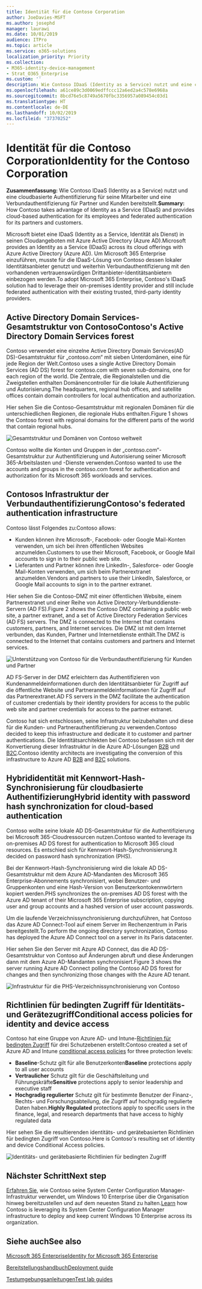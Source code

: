 ```yaml
---
title: Identität für die Contoso Corporation
author: JoeDavies-MSFT
ms.author: josephd
manager: laurawi
ms.date: 10/01/2019
audience: ITPro
ms.topic: article
ms.service: o365-solutions
localization_priority: Priority
ms.collection:
- M365-identity-device-management
- Strat_O365_Enterprise
ms.custom: ''
description: Wie Contoso IDaaS (Identity as a Service) nutzt und eine cloudbasierte Authentifizierung für seine Mitarbeiter und eine Verbundauthentifizierung für Partner und Kunden bereitstellt.
ms.openlocfilehash: a61ce89c3d0069edffccc12a6ed2a4c578e6968a
ms.sourcegitcommit: 8bcd76e5c8749a5670fbc3356957a089454c03d1
ms.translationtype: HT
ms.contentlocale: de-DE
ms.lasthandoff: 10/02/2019
ms.locfileid: "37370252"
---
```

# <a name="identity-for-the-contoso-corporation"></a><span data-ttu-id="e662c-103">Identität für die Contoso Corporation</span><span class="sxs-lookup"><span data-stu-id="e662c-103">Identity for the Contoso Corporation</span></span>

<span data-ttu-id="e662c-104">**Zusammenfassung:** Wie Contoso IDaaS (Identity as a Service) nutzt und eine cloudbasierte Authentifizierung für seine Mitarbeiter und eine Verbundauthentifizierung für Partner und Kunden bereitstellt.</span><span class="sxs-lookup"><span data-stu-id="e662c-104">**Summary:** How Contoso takes advantage of Identity as a Service (IDaaS) and provides cloud-based authentication for its employees and federated authentication for its partners and customers.</span></span>

<span data-ttu-id="e662c-105">Microsoft bietet eine IDaaS (Identity as a Service, Identität als Dienst) in seinen Cloudangeboten mit Azure Active Directory (Azure AD).</span><span class="sxs-lookup"><span data-stu-id="e662c-105">Microsoft provides an Identity as a Service (IDaaS) across its cloud offerings with Azure Active Directory (Azure AD).</span></span> <span data-ttu-id="e662c-106">Um Microsoft 365 Enterprise einzuführen, musste für die IDaaS-Lösung von Contoso dessen lokaler Identitätsanbieter genutzt und weiterhin Verbundauthentifizierung mit den vorhandenen vertrauenswürdigen Drittanbieter-Identitätsanbietern einbezogen werden.</span><span class="sxs-lookup"><span data-stu-id="e662c-106">To adopt Microsoft 365 Enterprise, Contoso's IDaaS solution had to leverage their on-premises identity provider and still include federated authentication with their existing trusted, third-party identity providers.</span></span>

## <a name="contosos-active-directory-domain-services-forest"></a><span data-ttu-id="e662c-107">Active Directory Domain Services-Gesamtstruktur von Contoso</span><span class="sxs-lookup"><span data-stu-id="e662c-107">Contoso's Active Directory Domain Services forest</span></span>

<span data-ttu-id="e662c-108">Contoso verwendet eine einzelne Active Directory Domain Services(AD DS)-Gesamtstruktur für „contoso.com“ mit sieben Unterdomänen, eine für jede Region der Welt.</span><span class="sxs-lookup"><span data-stu-id="e662c-108">Contoso uses a single Active Directory Domain Services (AD DS) forest for contoso.com with seven sub-domains, one for each region of the world.</span></span> <span data-ttu-id="e662c-109">Die Zentrale, die Regionalstellen und die Zweigstellen enthalten Domänencontroller für die lokale Authentifizierung und Autorisierung.</span><span class="sxs-lookup"><span data-stu-id="e662c-109">The headquarters, regional hub offices, and satellite offices contain domain controllers for local authentication and authorization.</span></span>

<span data-ttu-id="e662c-110">Hier sehen Sie die Contoso-Gesamtstruktur mit regionalen Domänen für die unterschiedlichen Regionen, die regionale Hubs enthalten.</span><span class="sxs-lookup"><span data-stu-id="e662c-110">Figure 1 shows the Contoso forest with regional domains for the different parts of the world that contain regional hubs.</span></span>

![Gesamtstruktur und Domänen von Contoso weltweit](./media/contoso-identity/contoso-identity-fig1.png)
 
<span data-ttu-id="e662c-112">Contoso wollte die Konten und Gruppen in der „contoso.com“-Gesamtstruktur zur Authentifizierung und Autorisierung seiner Microsoft 365-Arbeitslasten und -Dienste verwenden.</span><span class="sxs-lookup"><span data-stu-id="e662c-112">Contoso wanted to use the accounts and groups in the contoso.com forest for authentication and authorization for its Microsoft 365 workloads and services.</span></span>

## <a name="contosos-federated-authentication-infrastructure"></a><span data-ttu-id="e662c-113">Contosos Infrastruktur der Verbundauthentifizierung</span><span class="sxs-lookup"><span data-stu-id="e662c-113">Contoso's federated authentication infrastructure</span></span>

<span data-ttu-id="e662c-114">Contoso lässt Folgendes zu:</span><span class="sxs-lookup"><span data-stu-id="e662c-114">Contoso allows:</span></span>

- <span data-ttu-id="e662c-115">Kunden können ihre Microsoft-, Facebook- oder Google Mail-Konten verwenden, um sich bei ihren öffentlichen Websites anzumelden.</span><span class="sxs-lookup"><span data-stu-id="e662c-115">Customers to use their Microsoft, Facebook, or Google Mail accounts to sign in to their public web site.</span></span>
- <span data-ttu-id="e662c-116">Lieferanten und Partner können ihre LinkedIn-, Salesforce- oder Google Mail-Konten verwenden, um sich beim Partnerextranet anzumelden.</span><span class="sxs-lookup"><span data-stu-id="e662c-116">Vendors and partners to use their LinkedIn, Salesforce, or Google Mail accounts to sign in to the partner extranet.</span></span>

<span data-ttu-id="e662c-117">Hier sehen Sie die Contoso-DMZ mit einer öffentlichen Website, einem Partnerextranet und einer Reihe von Active Directory-Verbunddienste-Servern (AD FS).</span><span class="sxs-lookup"><span data-stu-id="e662c-117">Figure 2 shows the Contoso DMZ containing a public web site, a partner extranet, and a set of Active Directory Federation Services (AD FS) servers. The DMZ is connected to the Internet that contains customers, partners, and Internet services.</span></span> <span data-ttu-id="e662c-118">Die DMZ ist mit dem Internet verbunden, das Kunden, Partner und Internetdienste enthält.</span><span class="sxs-lookup"><span data-stu-id="e662c-118">The DMZ is connected to the Internet that contains customers and partners and Internet services.</span></span>

![Unterstützung von Contoso für die Verbundauthentifizierung für Kunden und Partner](./media/contoso-identity/contoso-identity-fig2.png)
 
<span data-ttu-id="e662c-120">AD FS-Server in der DMZ erleichtern das Authentifizieren von Kundenanmeldeinformationen durch den Identitätsanbieter für Zugriff auf die öffentliche Website und Partneranmeldeinformationen für Zugriff auf das Partnerextranet.</span><span class="sxs-lookup"><span data-stu-id="e662c-120">AD FS servers in the DMZ facilitate the authentication of customer credentials by their identity providers for access to the public web site and partner credentials for access to the partner extranet.</span></span>

<span data-ttu-id="e662c-121">Contoso hat sich entschlossen, seine Infrastruktur beizubehalten und diese für die Kunden- und Partnerauthentifizierung zu verwenden.</span><span class="sxs-lookup"><span data-stu-id="e662c-121">Contoso decided to keep this infrastructure and dedicate it to customer and partner authentications.</span></span> <span data-ttu-id="e662c-122">Die Identitätsarchitekten bei Contoso befassen sich mit der Konvertierung dieser Infrastruktur in die Azure AD-Lösungen [B2B](https://docs.microsoft.com/azure/active-directory/b2b/hybrid-organizations) und [B2C](https://docs.microsoft.com/azure/active-directory-b2c/solution-articles).</span><span class="sxs-lookup"><span data-stu-id="e662c-122">Contoso identity architects are investigating the conversion of this infrastructure to Azure AD [B2B](https://docs.microsoft.com/azure/active-directory/b2b/hybrid-organizations) and [B2C](https://docs.microsoft.com/azure/active-directory-b2c/solution-articles) solutions.</span></span>

## <a name="hybrid-identity-with-password-hash-synchronization-for-cloud-based-authentication"></a><span data-ttu-id="e662c-123">Hybrididentität mit Kennwort-Hash-Synchronisierung für cloudbasierte Authentifizierung</span><span class="sxs-lookup"><span data-stu-id="e662c-123">Hybrid identity with password hash synchronization for cloud-based authentication</span></span>

<span data-ttu-id="e662c-124">Contoso wollte seine lokale AD DS-Gesamtstruktur für die Authentifizierung bei Microsoft 365-Cloudressourcen nutzen.</span><span class="sxs-lookup"><span data-stu-id="e662c-124">Contoso wanted to leverage its on-premises AD DS forest for authentication to Microsoft 365 cloud resources.</span></span> <span data-ttu-id="e662c-125">Es entschied sich für Kennwort-Hash-Synchronisierung.</span><span class="sxs-lookup"><span data-stu-id="e662c-125">It decided on password hash synchronization (PHS).</span></span>

<span data-ttu-id="e662c-126">Bei der Kennwort-Hash-Synchronisierung wird die lokale AD DS-Gesamtstruktur mit dem Azure AD-Mandanten des Microsoft 365 Enterprise-Abonnements synchronisiert, wobei Benutzer- und Gruppenkonten und eine Hash-Version von Benutzerkontokennwörtern kopiert werden.</span><span class="sxs-lookup"><span data-stu-id="e662c-126">PHS synchronizes the on-premises AD DS forest with the Azure AD tenant of their Microsoft 365 Enterprise subscription, copying user and group accounts and a hashed version of user account passwords.</span></span> 

<span data-ttu-id="e662c-127">Um die laufende Verzeichnissynchronisierung durchzuführen, hat Contoso das Azure AD Connect-Tool auf einem Server im Rechenzentrum in Paris bereitgestellt.</span><span class="sxs-lookup"><span data-stu-id="e662c-127">To perform the ongoing directory synchronization, Contoso has deployed the Azure AD Connect tool on a server in its Paris datacenter.</span></span> 

<span data-ttu-id="e662c-128">Hier sehen Sie den Server mit Azure AD Connect, das die AD DS-Gesamtstruktur von Contoso auf Änderungen abruft und diese Änderungen dann mit dem Azure AD-Mandanten synchronisiert.</span><span class="sxs-lookup"><span data-stu-id="e662c-128">Figure 3 shows the server running Azure AD Connect polling the Contoso AD DS forest for changes and then synchronizing those changes with the Azure AD tenant.</span></span>

![Infrastruktur für die PHS-Verzeichnissynchronisierung von Contoso](./media/contoso-identity/contoso-identity-fig4.png)
 
## <a name="conditional-access-policies-for-identity-and-device-access"></a><span data-ttu-id="e662c-130">Richtlinien für bedingten Zugriff für Identitäts- und Gerätezugriff</span><span class="sxs-lookup"><span data-stu-id="e662c-130">Conditional access policies for identity and device access</span></span>

<span data-ttu-id="e662c-131">Contoso hat eine Gruppe von Azure AD- und Intune-[Richtlinien für bedingten Zugriff](identity-access-policies.md) für drei Schutzebenen erstellt:</span><span class="sxs-lookup"><span data-stu-id="e662c-131">Contoso created a set of Azure AD and Intune [conditional access policies](identity-access-policies.md) for three protection levels:</span></span>

- <span data-ttu-id="e662c-132">**Baseline**-Schutz gilt für alle Benutzerkonten</span><span class="sxs-lookup"><span data-stu-id="e662c-132">**Baseline** protections apply to all user accounts</span></span>
- <span data-ttu-id="e662c-133">**Vertraulicher** Schutz gilt für die Geschäftsleitung und Führungskräfte</span><span class="sxs-lookup"><span data-stu-id="e662c-133">**Sensitive** protections apply to senior leadership and executive staff</span></span>
- <span data-ttu-id="e662c-134">**Hochgradig regulierter** Schutz gilt für bestimmte Benutzer der Finanz-, Rechts- und Forschungsabteilung, die Zugriff auf hochgradig regulierte Daten haben.</span><span class="sxs-lookup"><span data-stu-id="e662c-134">**Highly Regulated** protections apply to specific users in the finance, legal, and research departments that have access to highly regulated data</span></span>

<span data-ttu-id="e662c-135">Hier sehen Sie die resultierenden identitäts- und gerätebasierten Richtlinien für bedingten Zugriff von Contoso.</span><span class="sxs-lookup"><span data-stu-id="e662c-135">Here is Contoso's resulting set of identity and device Conditional Access policies.</span></span>

![Identitäts- und gerätebasierte Richtlinien für bedingten Zugriff](./media/contoso-identity/contoso-identity-fig5.png)
 
## <a name="next-step"></a><span data-ttu-id="e662c-137">Nächster Schritt</span><span class="sxs-lookup"><span data-stu-id="e662c-137">Next step</span></span>

<span data-ttu-id="e662c-138">[Erfahren Sie](contoso-win10.md), wie Contoso seine System Center Configuration Manager-Infrastruktur verwendet, um Windows 10 Enterprise über die Organisation hinweg bereitzustellen und auf dem neuesten Stand zu halten.</span><span class="sxs-lookup"><span data-stu-id="e662c-138">[Learn](contoso-win10.md) how Contoso is leveraging its System Center Configuration Manager infrastructure to deploy and keep current Windows 10 Enterprise across its organization.</span></span>

## <a name="see-also"></a><span data-ttu-id="e662c-139">Siehe auch</span><span class="sxs-lookup"><span data-stu-id="e662c-139">See also</span></span>

[<span data-ttu-id="e662c-140">Microsoft 365 Enterprise</span><span class="sxs-lookup"><span data-stu-id="e662c-140">Identity for Microsoft 365 Enterprise</span></span>](identity-infrastructure.md)

[<span data-ttu-id="e662c-141">Bereitstellungshandbuch</span><span class="sxs-lookup"><span data-stu-id="e662c-141">Deployment guide</span></span>](deploy-microsoft-365-enterprise.md)

[<span data-ttu-id="e662c-142">Testumgebungsanleitungen</span><span class="sxs-lookup"><span data-stu-id="e662c-142">Test lab guides</span></span>](m365-enterprise-test-lab-guides.md)
